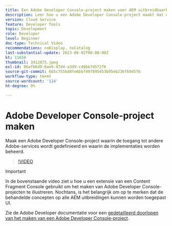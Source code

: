 ```yaml
---
title: Een Adobe Developer Console-project maken voor AEM uitbreidbaarheid van de gebruikersinterface
description: Leer hoe u een Adobe Developer Console-project maakt dat de toegang tot andere Adobe-services definieert en de implementaties ervan beheert.
version: Cloud Service
feature: Developer Tools
topic: Development
role: Developer
level: Beginner
doc-type: Technical Video
recommendations: noDisplay, noCatalog
last-substantial-update: 2023-06-02T00:00:00Z
kt: 11658
thumbnail: 3412875.jpeg
exl-id: 06afb6d0-6ae6-47d4-a3d9-c48bb7d572f6
source-git-commit: 6b5c755bd8fe6bbf497895453b95eb236f69d5f6
workflow-type: tm+mt
source-wordcount: '114'
ht-degree: 0%

---
```


# Adobe Developer Console-project maken

Maak een Adobe Developer Console-project waarin de toegang tot andere Adobe-services wordt gedefinieerd en waarin de implementaties worden beheerd.

>[!VIDEO](https://video.tv.adobe.com/v/3412875?quality=12&learn=on)

>[!IMPORTANT]
>
> In de bovenstaande video ziet u hoe u een extensie van een Content Fragment Console gebruikt om het maken van Adobe Developer Console-projecten te illustreren. Nochtans, is het belangrijk om op te merken dat de behandelde concepten op alle AEM uitbreidingen kunnen worden toegepast UI.

Zie de Adobe Developer documentatie voor een [gedetailleerd doorlopen van het maken van een Adobe Developer Console-project](https://developer.adobe.com/uix/docs/services/aem-cf-console-admin/extension-development/#create-a-project-in-adobe-developer-console).
